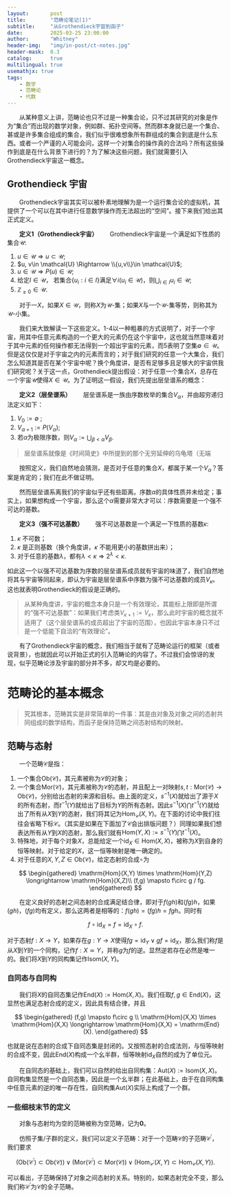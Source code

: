 ```yaml
---
layout:       post
title:        "范畴论笔记(1)"
subtitle:     "从Grothendieck宇宙到函子"
date:         2025-03-25 23:00:00
author:       "Whitney"
header-img:   "img/in-post/ct-notes.jpg"
header-mask:  0.3
catalog:      true
multilingual: true
usemathjx: true
tags:
    - 数学
    - 范畴论
    - 代数
---
```


&emsp;&emsp;从某种意义上讲，范畴论也只不过是一种集合论，只不过其研究的对象是作为“集合”而出现的数学对象，例如群、拓扑空间等。然而群本身就已是一个集合、甚或是许多集合组成的集合，我们似乎很难想象所有群组成的集合到底是什么东西。或者一个严谨的人可能会问，这样一个对集合的操作真的合法吗？所有这些操作到底是在什么背景下进行的？为了解决这些问题，我们就需要引入Grothendieck宇宙这一概念。

## Grothendieck 宇宙
&emsp;&emsp;Grothendieck宇宙其实可以被朴素地理解为是一个运行集合论的虚拟机，其提供了一个可以在其中进行任意数学操作而无法超出的“空间”。接下来我们给出其正式定义。

&emsp;&emsp;**定义1（Grothendieck宇宙）**&emsp;&emsp;Grothendieck宇宙是一个满足如下性质的集合$\mathcal{U}$:
1. $u\in \mathcal{U} \Rightarrow u \subset \mathcal{U}$;
2. $u, v\in \mathcal{U} \Rightarrow \\{u,v\\}\in \mathcal{U}$;
3. $u\in \mathcal{U} \Rightarrow P(u) \in \mathcal{U}$;
4. 给定$I\in \mathcal{U}$， 若集合$\{u_i : i\in I\}$满足$\forall i(u_i\in\mathcal{U})$，则$\bigcup_{i\in I}u_i \in \mathcal{U}$;
5. $\mathbb{Z}_{\ge0}\in \mathcal{U}$.

&emsp;&emsp;对于一$X$，如果$X\in \mathcal{U}$，则称$X$为$\mathcal{U}$-集；如果$X$与一个$\mathcal{U}$-集等势，则称其为$\mathcal{U}$-小集。

&emsp;&emsp;我们来大致解读一下这些定义。1-4以一种粗暴的方式说明了，对于一个宇宙，用其中任意元素构造的一个更大的元素仍在这个宇宙中，这也就当然意味着对于其中元素的任何操作都无法得到一个超出宇宙的元素，而5表明了空集$\emptyset\in \mathcal{U}$。但是这仅仅是对于宇宙之内的元素而言的；对于我们研究的任意一个大集合，我们怎么知道其是否在某个宇宙中呢？换个角度讲，是否有足够多且足够大的宇宙供我们研究呢？关于这一点，Grothendieck提出假设：对于任意一个集合$X$，总存在一个宇宙$\mathcal{U}$使得$X\in \mathcal{U}$。为了证明这一假设，我们先提出层垒谱系的概念：

&emsp;&emsp;**定义2（层垒谱系）**&emsp;&emsp;层垒谱系是一族由序数枚举的集合$V_\alpha$，并由超穷递归法定义如下：
1. $V_0 := \emptyset$ ; 
2. $V_{\alpha+1} := P(V_\alpha)$;
3. 若$\alpha$为极限序数，则$V_\alpha := \bigcup_{\beta<\alpha}V_\beta$.

>层垒谱系就像是《时间简史》中所提到的那个无穷延伸的乌龟塔（无端

&emsp;&emsp;按照定义，我们自然地会猜测，是否对于任意的集合$X$，都属于某一个$V_\alpha$？答案是肯定的；我们在此不做证明。

&emsp;&emsp;然而层垒谱系离我们的宇宙似乎还有些距离。序数$\alpha$的具体性质并未给定；事实上，如果想构成一个宇宙，那么这个$\alpha$需要非常大才可以：序数需要是一个强不可达的基数。

&emsp;&emsp;**定义3（强不可达基数）**&emsp;&emsp;强不可达基数是一个满足一下性质的基数$\kappa$:
1. $\kappa$ 不可数；
2. $\kappa$ 是正则基数（换个角度讲，$\kappa$ 不能用更小的基数拼出来）；
3. 对于任意的基数$\lambda$，都有$\lambda<\kappa\Rightarrow 2^\lambda < \kappa$.

如此这一个以强不可达基数为序数的层垒谱系成员就有宇宙的味道了，我们自然地将其与宇宙等同起来，即认为宇宙是层垒谱系中序数为强不可达基数的成员$V_\kappa$。这也就表明Grothendieck的假设是正确的。

>从某种角度讲，宇宙的概念本身只是一个有效理论，其能标上限即是所谓的“强不可达基数”：如果我们考虑类$V_{\kappa+1} := V_\kappa$，那么此时宇宙的概念就不适用了（这个层垒谱系的成员超出了宇宙的范围），也因此宇宙本身只不过是一个低能下自洽的“有效理论”。

&emsp;&emsp;有了Grothendieck宇宙的概念，我们相当于就有了范畴论运行的框架（或者说背景），也就因此可以开始正式的引入范畴论的内容了。不过我们会惊讶的发现，似乎范畴论涉及宇宙的部分并不多，却又均是必要的。

# 范畴论的基本概念
>究其根本，范畴其实是非常简单的一件事：其是由对象及对象之间的态射共同组成的数学结构，而函子是保持范畴之间态射结构的映射。

## 范畴与态射
&emsp;&emsp;一个范畴$\mathcal{C}$是指：
1. 一个集合$\mathrm{Ob}(\mathcal{C})$，其元素被称为$\mathcal{C}$的对象；
2. 一个集合$\mathrm{Mor}(\mathcal{C})$，其元素被称为$\mathcal{C}$的态射，并且配上一对映射$s, t: \mathrm{Mor}(\mathcal{C})\to \mathrm{Ob}(\mathcal{C})$，分别给出态射的来源和目标。由上面的定义，$s^{-1}(X)$就给出了源于$X$的所有态射，而$t^{-1}(Y)$就给出了目标为$Y$的所有态射。因此$s^{-1}(X)\bigcap t^{-1}(Y)$就给出了所有从$X$到$Y$的态射，我们将其记为$\mathrm{Hom}_{\mathcal{C}}(X,Y)$。在下面的讨论中我们往往会省略下标$\mathcal{C}$。（其实是如果在下面加了$\mathcal{C}$会出排版问题？）同理如果我们想表达所有从$Y$到$X$的态射，那么我们就有$\mathrm{Hom}(Y,X) := s^{-1}(Y)\bigcap t^{-1}(X)$。
3. 特殊地，对于每个对象$X$，总能给定一个$\mathrm{id}_X\in \mathrm{Hom}(X,X)$，被称为$X$到自身的恒等映射。对于给定的$X$，这一恒等映射是唯一确定的。
4. 对于任意的$X,Y,Z \in \mathrm{Ob}(\mathcal{C})$，给定态射的合成$\circ$为

$$
\begin{gathered}
    \mathrm{Hom}(X,Y) \times \mathrm{Hom}(Y,Z) \longrightarrow \mathrm{Hom}(X,Z)\\
    (f,g) \mapsto f\circ g / fg.
\end{gathered}
$$

&emsp;&emsp;在定义良好的态射之间态射的合成满足结合律，即对于$f(gh)$和$(fg)h$，如果$(gh)$，$(fg)$均有定义，那么这两者是相等的：$f(gh) = (fg)h = fgh$。同时有

$$
f\circ \mathrm{id}_X = f = \mathrm{id}_X\circ f.
$$

对于态射$f: X\to Y$，如果存在$g:Y\to X$使得$fg = \mathrm{id}_Y\vee gf = \mathrm{id}_X$，那么我们称$f$是从$X$到$Y$的一个同构，记作$f: X\simeq Y$，并称$g$为$f$的逆。显然逆若存在必然是唯一的。我们将$X$到$Y$的同构集记作$\mathrm{Isom}(X,Y)$。

### 自同态与自同构
&emsp;&emsp;我们将$X$的自同态集记作$\mathrm{End}(X) := \mathrm{Hom}(X,X)$。我们任取$f, g \in \mathrm{End}(X)$，这显然也满足态射合成的定义，因此具有结合律，并且

$$
\begin{gathered}
    (f,g) \mapsto f\circ g \\
    \mathrm{Hom}(X,X) \times \mathrm{Hom}(X,X) \longrightarrow \mathrm{Hom}(X,X) = \mathrm{End}(X).
\end{gathered}
$$

也就是说在态射的合成下自同态集是封闭的。又按照态射的合成法则，与恒等映射的合成不变，因此$\mathrm{End}(X)$构成一个幺半群，恒等映射$\mathrm{id}_X$自然的成为了单位元。

&emsp;&emsp;在自同态的基础上，我们可以自然的给出自同构集：$\mathrm{Aut}(X) := \mathrm{Isom}(X,X)$。自同构集显然是一个自同态集，因此是一个幺半群；在此基础上，由于在自同构集中任意元素的逆的唯一存在性，自同构集$\mathrm{Aut}(X)$实际上构成了一个群。

### 一些细枝末节的定义
&emsp;&emsp;对象与态射均为空的范畴被称为空范畴，记为$\mathbf{0}$。

&emsp;&emsp;仿照子集/子群的定义，我们可以定义子范畴：对于一个范畴$\mathcal{C}$的子范畴$\mathcal{C}^\prime$，我们要求

$$
(\mathrm{Ob}(\mathcal{C}^\prime)\subset \mathrm{Ob}(\mathcal{C}))\vee (\mathrm{Mor}(\mathcal{C}^\prime)\subset \mathrm{Mor}(\mathcal{C}))\vee (\mathrm{Hom}_{\mathcal{C}^\prime}(X,Y)\subset \mathrm{Hom}_{\mathcal{C}}(X,Y)).
$$

可以看出，子范畴保持了对象之间态射的关系。特别的，如果态射完全不变，那么我们称$\mathcal{C}^\prime$为$\mathcal{C}$的全子范畴。

